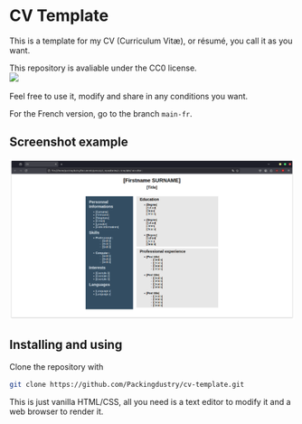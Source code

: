 # CV Template
This is a template for my CV (Curriculum Vitæ), or résumé, you call it as you want. 

This repository is avaliable under the CC0 license.<br><img src="https://upload.wikimedia.org/wikipedia/commons/4/43/CC_Zero_badge.svg" height="32">

Feel free to use it, modify and share in any conditions you want. 

For the French version, go to the branch `main-fr`. 

## Screenshot example
![screenshot of the template](images/screenshot.png)

## Installing and using
Clone the repository with 
```bash
git clone https://github.com/Packingdustry/cv-template.git
```

This is just vanilla HTML/CSS, all you need is a text editor to modify it and a web browser to render it. 
